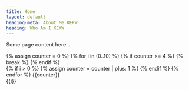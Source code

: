 ```yaml
---
title: Home
layout: default
heading-meta: About Me KEKW
heading: Who Am I KEKW
---
```


Some page content here...

{% assign counter = 0 %}
{% for i in (0..10) %}
    {% if counter >= 4 %}
        {% break %}
    {% endif %}    
    {% if i > 0 %}
        {% assign counter = counter | plus: 1 %}
    {% endif %}
{% endfor %}
{{counter}}<br>
{{i}}